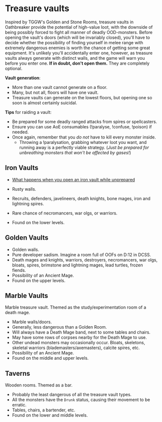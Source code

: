 # Treasure vaults

Inspired by TGGW's Golden and Stone Rooms, treasure vaults in Oathbreaker
provide the potential of high-value loot, with the downside of being possibly
forced to fight all manner of deadly OOD-monsters. Before opening the vault's
doors (which will be invariably closed), you'll have to decide whether the
possibility of finding yourself in melee range with extremely dangerous enemies
is worth the chance of getting some great equipment. It's unlikely you'll
accidentally enter one, however, as treasure vaults always generate with
distinct walls, and the game will warn you before you enter one. **If in doubt,
don't open them.** They are completely optional.

**Vault generation**:
- More than one vault cannot generate on a floor.
- Many, but not all, floors will have one vault.
- Treasure vaults can generate on the lowest floors, but opening one so soon is
  almost certainly suicidal.

**Tips** for raiding a vault:
- Be prepared for some deadly ranged attacks from spires or spellcasters.
- Ensure you can use AoE consumables (!paralyse, !confuse, !poison) if needed.
- Once again, remember that you *do not* have to kill every monster inside.
  - Throwing a !paralysation, grabbing whatever loot you want, and running away
    is a perfectly viable strategy. (*Just be prepared for unbreathing monsters
    that won't be affected by gases!*)

## Iron Vaults

- [What happens when you open an iron vault while
  unprepared](https://tilde.team/~kiedtl/images/rl/jul01-iron-vaults.png)

- Rusty walls.
- Recruits, defenders, javelineers, death knights, bone mages, iron and
  lightning spires.
- Rare chance of necromancers, war olgs, or warriors.
- Found on the lower levels.

## Golden Vaults

- Golden walls.
- Pure developer sadism. Imagine a room full of OOFs on D:12 in DCSS.
- Death mages and knights, warriors, destroyers, necromancers, war olgs, bloats,
  spires, brimstone and lightning mages, lead turtles, frozen fiends.
- Possibility of an Ancient Mage.
- Found on the upper levels.

## Marble Vaults

Marble treasure vault. Themed as the study/experimentation room of a death mage.

- Marble walls/doors.
- Generally, less dangerous than a Golden Room.
- Will always have a Death Mage band, next to some tables and chairs.
- May have some rows of corpses nearby for the Death Mage to use.
- Other undead monsters may occasionally occur. Bloats, skeletons, skeletal
  warriors (blademasters/axemasters), calcite spires, etc.
- Possibility of an Ancient Mage.
- Found on the middle and upper levels.

## Taverns

Wooden rooms. Themed as a bar.

- Probably the least dangerous of all the treasure vault types.
- All the monsters have the `Drunk` status, causing their movement to be
  erratic.
- Tables, chairs, a bartender, etc.
- Found on the lower and middle levels.
